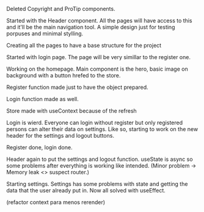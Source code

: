 Deleted Copyright and ProTip components.

Started with the Header component. All the pages will have access to this and it'll be the main navigation tool.
A simple design just for testing porpuses and minimal stylling. 

Creating all the pages to have a base structure for the project

Started with login page. The page will be very simillar to the register one. 

Working on the homepage. Main component is the hero, basic image on background with a button hrefed to the store.

Register function made just to have the object prepared.

Login function made as well.

Store made with useContext because of the refresh

Login is wierd. Everyone can login without register but only registered persons can alter their data on settings. Like so, starting to work on the new header for the settings and logout buttons.

Register done, login done.

Header again to put the settings and logout function. useState is async so some problems after everything is working like intended. (Minor problem -> Memory leak <> suspect router.)

Starting settings. Settings has some problems with state and getting the data that the user already put in. Now all solved with useEffect. 


(refactor context para menos rerender)
